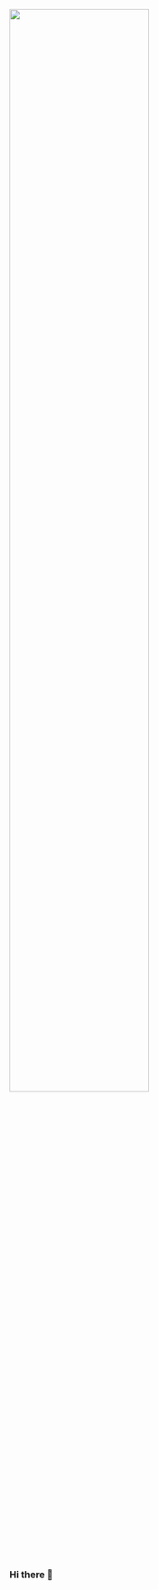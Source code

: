 <a href="https://www.techbiswajeet.in"><img height="70%" weidth="120%" src="https://github.com/Biswajeet-Behera-off/Biswajeet-Behera-off/blob/main/km_20231221_480p_15f_20231221_123356.gif"/></a>

### Hi there 👋
